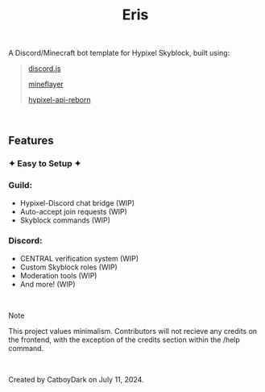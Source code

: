 <h1 align="center">
    Eris
</h1>

<br />

A Discord/Minecraft bot template for Hypixel Skyblock, built using: <br />
>
> [discord.js](https://github.com/discordjs/guide) <br />
>
> [mineflayer](https://github.com/PrismarineJS/mineflayer) <br />
>
> [hypixel-api-reborn](https://github.com/Hypixel-API-Reborn/hypixel-api-reborn) <br />
<br />
<h2>Features</h2>

### ✦ Easy to Setup ✦

### Guild:
- Hypixel-Discord chat bridge (WIP)
- Auto-accept join requests (WIP)
- Skyblock commands (WIP)

### Discord:
- CENTRAL verification system (WIP)
- Custom Skyblock roles (WIP)
- Moderation tools (WIP)
- And more! (WIP)
  
<br />

> [!NOTE]
> This project values minimalism. Contributors will not recieve any credits on the frontend, with the exception of the credits section within the /help command.

<br />

Created by CatboyDark on July 11, 2024. <br /> 
